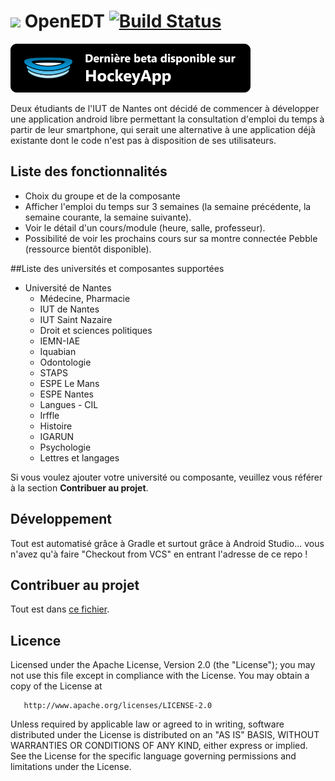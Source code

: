 # ![](https://raw.githubusercontent.com/natinusala/openedt/master/app/src/main/res/mipmap-xhdpi/ic_launcher.png) OpenEDT [![Build Status](https://www.bitrise.io/app/433ed4ff3c85e293.svg?token=B828KBlPpH_9OpUzRn9hVg&branch=master)](https://www.bitrise.io/app/433ed4ff3c85e293)
[![](https://raw.githubusercontent.com/natinusala/openedt/master/hockeyapp.png)](https://rink.hockeyapp.net/apps/bfd3cf6ba4364dc1ad0917bfacf03e17)

Deux étudiants de l'IUT de Nantes ont décidé de commencer à développer une application android libre permettant la consultation d'emploi du temps à partir de leur smartphone, qui serait une alternative à une application déjà existante dont le code n'est pas à disposition de ses utilisateurs. 
 

## Liste des fonctionnalités

  + Choix du groupe et de la composante
  + Afficher l'emploi du temps sur 3 semaines (la semaine précédente, la semaine courante, la semaine suivante).
  + Voir le détail d'un cours/module (heure, salle, professeur).
  + Possibilité de voir les prochains cours sur sa montre connectée Pebble (ressource bientôt disponible).


##Liste des universités et composantes supportées
  + Université de Nantes
    - Médecine, Pharmacie
    - IUT de Nantes
    - IUT Saint Nazaire
    - Droit et sciences politiques
    - IEMN-IAE
    - Iquabian
    - Odontologie
    - STAPS
    - ESPE Le Mans
    - ESPE Nantes
    - Langues - CIL
    - Irffle
    - Histoire
    - IGARUN
    - Psychologie
    - Lettres et langages

Si vous voulez ajouter votre université ou composante, veuillez vous référer à la section <b>Contribuer au projet</b>.

## Développement

Tout est automatisé grâce à Gradle et surtout grâce à Android Studio... vous n'avez qu'à faire "Checkout from VCS" en entrant l'adresse de ce repo !

## Contribuer au projet
Tout est dans [ce fichier](CONTRIBUTING.md).

## Licence

 Licensed under the Apache License, Version 2.0 (the "License");
   you may not use this file except in compliance with the License.
   You may obtain a copy of the License at

       http://www.apache.org/licenses/LICENSE-2.0

   Unless required by applicable law or agreed to in writing, software
   distributed under the License is distributed on an "AS IS" BASIS,
   WITHOUT WARRANTIES OR CONDITIONS OF ANY KIND, either express or implied.
   See the License for the specific language governing permissions and
   limitations under the License.
